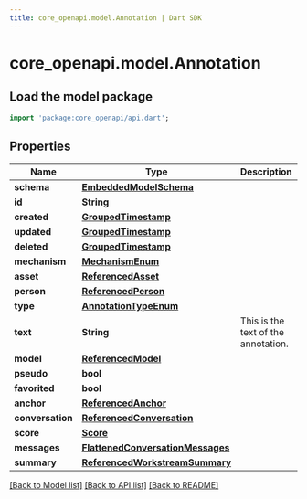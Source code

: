 ```yaml
---
title: core_openapi.model.Annotation | Dart SDK
---
```


# core_openapi.model.Annotation

## Load the model package
```dart
import 'package:core_openapi/api.dart';
```

## Properties
Name | Type | Description | Notes
------------ | ------------- | ------------- | -------------
**schema** | [**EmbeddedModelSchema**](EmbeddedModelSchema.md) |  | [optional] 
**id** | **String** |  | 
**created** | [**GroupedTimestamp**](GroupedTimestamp.md) |  | 
**updated** | [**GroupedTimestamp**](GroupedTimestamp.md) |  | 
**deleted** | [**GroupedTimestamp**](GroupedTimestamp.md) |  | [optional] 
**mechanism** | [**MechanismEnum**](MechanismEnum.md) |  | [optional] 
**asset** | [**ReferencedAsset**](ReferencedAsset.md) |  | [optional] 
**person** | [**ReferencedPerson**](ReferencedPerson.md) |  | [optional] 
**type** | [**AnnotationTypeEnum**](AnnotationTypeEnum.md) |  | 
**text** | **String** | This is the text of the annotation. | 
**model** | [**ReferencedModel**](ReferencedModel.md) |  | [optional] 
**pseudo** | **bool** |  | [optional] 
**favorited** | **bool** |  | [optional] 
**anchor** | [**ReferencedAnchor**](ReferencedAnchor.md) |  | [optional] 
**conversation** | [**ReferencedConversation**](ReferencedConversation.md) |  | [optional] 
**score** | [**Score**](Score.md) |  | [optional] 
**messages** | [**FlattenedConversationMessages**](FlattenedConversationMessages.md) |  | [optional] 
**summary** | [**ReferencedWorkstreamSummary**](ReferencedWorkstreamSummary.md) |  | [optional] 

[[Back to Model list]](../README.md#documentation-for-models) [[Back to API list]](../README.md#documentation-for-api-endpoints) [[Back to README]](../README.md)


